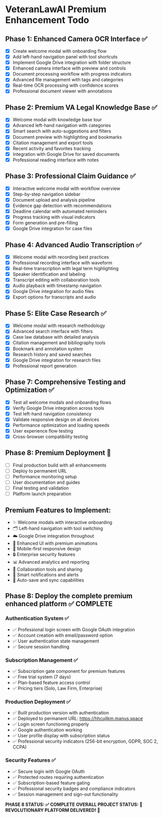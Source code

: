 # VeteranLawAI Premium Enhancement Todo

## Phase 1: Enhanced Camera OCR Interface ✅
- [x] Create welcome modal with onboarding flow
- [x] Add left-hand navigation panel with tool shortcuts
- [x] Implement Google Drive integration with folder structure
- [x] Enhanced camera interface with preview and controls
- [x] Document processing workflow with progress indicators
- [x] Advanced file management with tags and categories
- [x] Real-time OCR processing with confidence scores
- [x] Professional document viewer with annotations

## Phase 2: Premium VA Legal Knowledge Base ✅
- [x] Welcome modal with knowledge base tour
- [x] Advanced left-hand navigation with categories
- [x] Smart search with auto-suggestions and filters
- [x] Document preview with highlighting and bookmarks
- [x] Citation management and export tools
- [x] Recent activity and favorites tracking
- [x] Integration with Google Drive for saved documents
- [x] Professional reading interface with notes

## Phase 3: Professional Claim Guidance ✅
- [x] Interactive welcome modal with workflow overview
- [x] Step-by-step navigation sidebar
- [x] Document upload and analysis pipeline
- [x] Evidence gap detection with recommendations
- [x] Deadline calendar with automated reminders
- [x] Progress tracking with visual indicators
- [x] Form generation and pre-filling
- [x] Google Drive integration for case files

## Phase 4: Advanced Audio Transcription ✅
- [x] Welcome modal with recording best practices
- [x] Professional recording interface with waveform
- [x] Real-time transcription with legal term highlighting
- [x] Speaker identification and labeling
- [x] Transcript editing with collaboration tools
- [x] Audio playback with timestamp navigation
- [x] Google Drive integration for audio files
- [x] Export options for transcripts and audio

## Phase 5: Elite Case Research ✅
- [x] Welcome modal with research methodology
- [x] Advanced search interface with filters
- [x] Case law database with detailed analysis
- [x] Citation management and bibliography tools
- [x] Bookmark and annotation system
- [x] Research history and saved searches
- [x] Google Drive integration for research files
- [x] Professional report generation

## Phase 7: Comprehensive Testing and Optimization ✅
- [x] Test all welcome modals and onboarding flows
- [x] Verify Google Drive integration across tools
- [x] Test left-hand navigation consistency
- [x] Validate responsive design on all devices
- [x] Performance optimization and loading speeds
- [x] User experience flow testing
- [x] Cross-browser compatibility testing

## Phase 8: Premium Deployment 🚀
- [ ] Final production build with all enhancements
- [ ] Deploy to permanent URL
- [ ] Performance monitoring setup
- [ ] User documentation and guides
- [ ] Final testing and validation
- [ ] Platform launch preparation

## Premium Features to Implement:
- ✨ Welcome modals with interactive onboarding
- 🗂️ Left-hand navigation with tool switching
- ☁️ Google Drive integration throughout
- 🎨 Enhanced UI with premium animations
- 📱 Mobile-first responsive design
- 🔒 Enterprise security features
- 📊 Advanced analytics and reporting
- 🤝 Collaboration tools and sharing
- 🔔 Smart notifications and alerts
- 💾 Auto-save and sync capabilities



## Phase 8: Deploy the complete premium enhanced platform ✅ COMPLETE

### Authentication System ✅
- ✅ Professional login screen with Google OAuth integration
- ✅ Account creation with email/password option
- ✅ User authentication state management
- ✅ Secure session handling

### Subscription Management ✅
- ✅ Subscription gate component for premium features
- ✅ Free trial system (7 days)
- ✅ Plan-based feature access control
- ✅ Pricing tiers (Solo, Law Firm, Enterprise)

### Production Deployment ✅
- ✅ Built production version with authentication
- ✅ Deployed to permanent URL: https://hhcujlkm.manus.space
- ✅ Login screen functioning properly
- ✅ Google authentication working
- ✅ User profile display with subscription status
- ✅ Professional security indicators (256-bit encryption, GDPR, SOC 2, CCPA)

### Security Features ✅
- ✅ Secure login with Google OAuth
- ✅ Protected routes requiring authentication
- ✅ Subscription-based feature gating
- ✅ Professional security badges and compliance indicators
- ✅ Session management and sign-out functionality

**PHASE 8 STATUS: ✅ COMPLETE**
**OVERALL PROJECT STATUS: 🎉 REVOLUTIONARY PLATFORM DELIVERED! 🎉**

